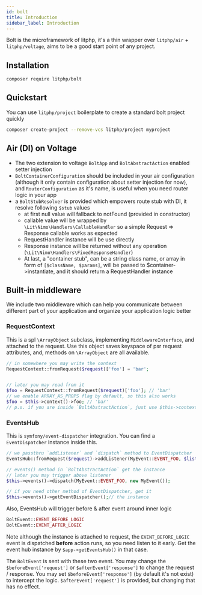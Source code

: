 ```yaml
---
id: bolt
title: Introduction
sidebar_label: Introduction
---
```


Bolt is the microframework of litphp, it's a thin wrapper over `litphp/air` + `litphp/voltage`, aims to be a good start point of any project.

## Installation

```sh
composer require litphp/bolt
```

## Quickstart

You can use `litphp/project` boilerplate to create a standard bolt project quickly

```sh
composer create-project --remove-vcs litphp/project myproject
```

## Air (DI) on Voltage

+ The two extension to voltage `BoltApp` and `BoltAbstractAction`  enabled setter injection
+ `BoltContainerConfiguration` should be included in your air configuration (although it only contain configuration about setter injection for now), and `RouterConfiguration` as it's name, is useful when you need router logic in your app
+ a `BoltStubResolver` is provided which empowers route stub with DI, it resolve following `$stub` values
  + at first null value will fallback to notFound (provided in constructor)
  + callable value will be wrapped by `\Lit\Nimo\Handlers\CallableHandler` so a simple Request => Response callable works as expected
  + RequestHandler instance will be use directly
  + Response instance will be returned without any operation (`\Lit\Nimo\Handlers\FixedResponseHandler`)
  + At last, a "container stub", can be a string class name, or array in form of `[$className, $params]`, will be passed to $container->instantiate, and it should return a RequestHandler instance

## Built-in middleware

We include two middleware which can help you communicate between different part of your application and organize your application logic better

### RequestContext

This is a spl `\ArrayObject` subclass, implementing `MiddlewareInterface`, and attached to the request. Use this object saves keyspace of psr request attributes, and, methods on `\ArrayObject` are all available.

```php
// in somewhere you may write the context
RequestContext::fromRequest($request)['foo'] = 'bar';


// later you may read from it
$foo = RequestContext::fromRequest($request)['foo']; // 'bar'
// we enable ARRAY_AS_PROPS flag by default, so this also works
$foo = $this->context()->foo; // 'bar'
// p.s. if you are inside `BoltAbstractAction`, just use $this->context() to get RequestContext instance like above

```


### EventsHub

This is `symfony/event-dispatcher` integration. You can find a `EventDispatcher` instance inside this.

```php
// we passthru `addListener` and `dispatch` method to EventDispatcher
EventsHub::fromRequest($request)->addListener(MyEvent::EVENT_FOO, $listener);

// events() method in `BoltAbstractAction` get the instance
// later you may trigger above listener
$this->events()->dispatch(MyEvent::EVENT_FOO, new MyEvent());

// if you need other method of EventDispatcher, get it
$this->events()->getEventDispatcher();// the instance
```

Also, EventsHub will trigger before & after event around inner logic

```php
BoltEvent::EVENT_BEFORE_LOGIC
BoltEvent::EVENT_AFTER_LOGIC
```

Note although the instance is attached to request, the `EVENT_BEFORE_LOGIC` event is dispatched **before** action runs, so you need listen to it early. Get the event hub instance by `$app->getEventsHub()` in that case.

The `BoltEvent` is sent with these two event. You may change the `$beforeEvent['request']` or `$afterEvent['response']` to change the request / response. You may set `$beforeEvent['response']` (by default it's not exist) to intercept the logic. `$afterEvent['request']` is provided, but changing that has no effect.
